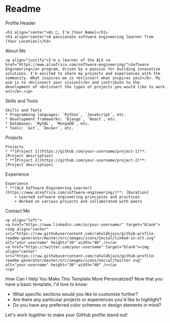 # Readme

Profile Header
```
<h1 align="center">Hi 👋, I'm [Your Name]</h1>
<h3 align="center">A passionate software engineering learner from [Your Location]</h3>
```

About Me
```
<p align="justify">I'm a learner of the ALX <a href="https://www.alxafrica.com/software-engineering/">Software Engineering</a> program, driven by a passion for building innovative solutions. I'm excited to share my projects and experiences with the community. What inspires me is <b>[insert what inspires you]</b>. My aim is to <b>[insert your vision]</b> and contribute to the development of <b>[insert the types of projects you would like to work on]</b>.</p>
```

Skills and Tools
```
Skills and Tools
* Programming languages: `Python`, `JavaScript`, etc.
* Development frameworks: `Django`, `React`, etc.
* Databases: `MySQL`, `MongoDB`, etc.
* Tools: `Git`, `Docker`, etc.
```

Projects
```
Projects
* **[Project 1](https://github.com/your-username/project-1)**: [Project description]
* **[Project 2](https://github.com/your-username/project-2)**: [Project description]
```

Experience
```
Experience
* **[ALX Software Engineering Learner](https://www.alxafrica.com/software-engineering/)**: [Duration]
	+ Learned software engineering principles and practices
	+ Worked on various projects and collaborated with peers
```

Contact Me
```
<p align="left">
<a href="https://www.linkedin.com/in/your-username/" target="blank"><img align="center" src="https://raw.githubusercontent.com/rahuldkjain/github-profile-readme-generator/master/src/images/icons/Social/linked-in-alt.svg" alt="your-username" height="30" width="40" /></a>
<a href="https://twitter.com/your-username" target="blank"><img align="center" src="https://raw.githubusercontent.com/rahuldkjain/github-profile-readme-generator/master/src/images/icons/Social/twitter.svg" alt="your-username" height="30" width="40" /></a>
</p>
```

How Can I Help You Make This Template More Personalized?
Now that you have a basic template, I'd love to know:

- What specific sections would you like to customize further?
- Are there any particular projects or experiences you'd like to highlight?
- Do you have any preferred color schemes or design elements in mind?

Let's work together to make your GitHub profile stand out!

